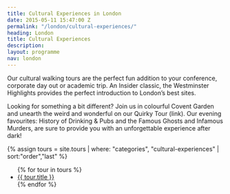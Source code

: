 ```yaml
---
title: Cultural Experiences in London
date: 2015-05-11 15:47:00 Z
permalink: "/london/cultural-experiences/"
heading: London
title: Cultural Experiences
description:
layout: programme
nav: london
---
```


Our cultural walking tours are the perfect fun addition to your conference, corporate day out or academic trip. An Insider classic, the Westminster Highlights provides the perfect introduction to London’s best sites.

Looking for something a bit different? Join us in colourful Covent Garden and unearth the weird and wonderful on our Quirky Tour (link). Our evening favourites: History of Drinking & Pubs and the Famous Ghosts and Infamous Murders, are sure to provide you with an unforgettable experience after dark!

{% assign tours = site.tours | where: "categories", "cultural-experiences" | sort:"order","last" %}
<ul class="o-list-bare">
  {% for tour in tours %}
    <li><a href="{{ tour.url }}">{{ tour.title }}</a></li>
  {% endfor %}
</ul>
